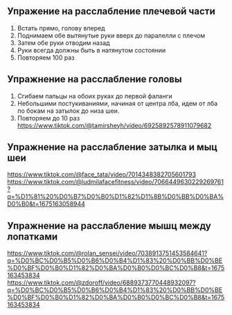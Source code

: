 ## Упражение на расслабление плечевой части
1. Встать прямо, голову вперед
2. Поднимаем обе вытянутые руки вверх до паралелли с плечом
3. Затем обе руки отводим назад
4. Руки всегда должны быть в натянутом состоянии
5. Повторяем 100 раз

## Упражнение на расслабление головы
1. Сгибаем пальцы на обоих руках до первой фаланги
2. Небольшими постукиваниями, начиная от центра лба, идем от лба по бокам на затылок до низа шеи.
3. Повторяем до 10 раз
https://www.tiktok.com/@tamirsheyh/video/6925892578911079682

## Упражнение на расслабление затылка и мыц шеи
https://www.tiktok.com/@face_tata/video/7014348382705601793
https://www.tiktok.com/@ludmilafacefitness/video/7066449630229269761?q=%D1%81%20%D0%B7%D0%B0%D1%82%D1%8B%D0%BB%D0%BA%D0%B0&t=1675163058944

## Упражнение на расслабление мышц между лопатками
https://www.tiktok.com/@rolan_sensei/video/7038913751453584641?q=%D0%BC%D0%B5%D0%B6%D0%B4%D1%83%20%D0%BB%D0%BE%D0%BF%D0%B0%D1%82%D0%BA%D0%B0%D0%BC%D0%B8&t=1675163453834
https://www.tiktok.com/@zdoroff/video/6889373770448932097?q=%D0%BC%D0%B5%D0%B6%D0%B4%D1%83%20%D0%BB%D0%BE%D0%BF%D0%B0%D1%82%D0%BA%D0%B0%D0%BC%D0%B8&t=1675163453834